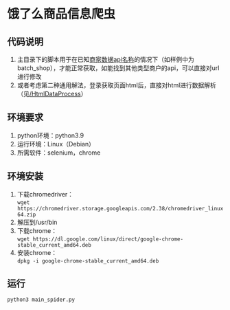 # 饿了么商品信息爬虫

## 代码说明

1. 主目录下的脚本用于在已知[商家数据api名称](https://github.com/Windy810/ElemeSpider/blob/master/img/dataapi1.png)的情况下（如样例中为batch_shop），才能正常获取，如能找到其他类型商户的api，可以直接对url进行修改
2. 或者考虑第二种通用解法，登录获取页面html后，直接对html进行数据解析（见[/HtmlDataProcess](https://github.com/Windy810/ElemeSpider/tree/master/HtmlDataProcess)）

## 环境要求

1. python环境：python3.9
2. 运行环境：Linux（Debian）
3. 所需软件：selenium，chrome

## 环境安装

1. 下载chromedriver：  
`wget https://chromedriver.storage.googleapis.com/2.38/chromedriver_linux64.zip`
2. 解压到/usr/bin
3. 下载chrome：  
`wget https://dl.google.com/linux/direct/google-chrome-stable_current_amd64.deb  `
4. 安装chrome：  
`dpkg -i google-chrome-stable_current_amd64.deb`

## 运行

`python3 main_spider.py`